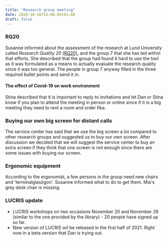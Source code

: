```yaml
---
title: "Research group meeting"
date: 2020-10-26T15:06:03+01:00
draft: false
---
```


### RQ20
Susanne informed about the assessment of the research at Lund University called *Research Quality 20* [(RQ20)](https://rq20.blogg.lu.se/rq20-pa-svenska/), and the group 7 that she has led within that efforts. She described that the group had found it hard to use the tool as it was formulated as a means to actually evaluate the research quality since it was too general. The people in group 7 anyway filled in the three required bullet points and send it in.

#### The effect of Covid-19 on work environment
Stina described that it is important to reply to invitations and let Dan or Stina know if you plan to attend the meeting in person or online since if it is a big meeting they need to rent a room and order fika.

### Buying our own big screen for distant calls
The service center has said that we use the big screen a lot compared to other research groups and suggested us to buy our own screen. After discussion we decided that we will suggest the service center to buy an extra screen if they think that one screen is not enough since there are some issues with buying our screen.

### Ergonomic equipment
According to the ergonomist, a few persons in the group need new chairs and 'terminalglasögon'. Susanne informed what to do to get them. Mia's grey desk chair is missing.

### LUCRIS update
* LUCRIS workshops on two occasions  November 20 and November 26 (similar to the one provided by the library) - 20 people have signed up so far.
* New version of LUCRIS wil be released in the first half of 2021. Right now in a beta version that Dan is trying out.

